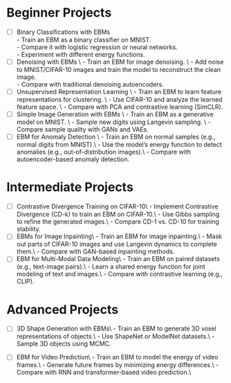 
# Beginner Projects 
- [ ] Binary Classifications with EBMs \
      - Train an EBM as a binary classifier on MNIST. \
      - Compare it with logistic regression or neural networks. \
      - Experiment with different energy functions. 
- [ ] Denoising with EBMs \ 
      - Train an EBM for image denoising. \ 
      - Add noise to MNIST/CIFAR-10 images and train the model to reconstruct the clean image. \
      - Compare with traditional denoising autoencoders.
- [ ] Unsupervised Representation Learning \ 
      - Train an EBM to learn feature representations for clustering. \ 
      - Use CIFAR-10 and analyze the learned feature space. \ 
      - Compare with PCA and contrastive learning (SimCLR).
- [ ] Simple Image Generation with EBMs \ 
      - Train an EBM as a generative model on MNIST. \ 
      - Sample new digits using Langevin sampling. \ 
      - Compare sample quality with GANs and VAEs. 
- [ ] EBM for Anomaly Detection \ 
      - Train an EBM on normal samples (e.g., normal digits from MNIST).\ 
      - Use the model’s energy function to detect anomalies (e.g., out-of-distribution images).\ 
      - Compare with autoencoder-based anomaly detection.

# Intermediate Projects 
- [ ] Contrastive Divergence Training on CIFAR-10\ 
      - Implement Contrastive Divergence (CD-k) to train an EBM on CIFAR-10.\ 
      - Use Gibbs sampling to refine the generated images.\ 
      - Compare CD-1 vs. CD-10 for training stability.
- [ ] EBMs for Image Inpainting\ 
      - Train an EBM for image inpainting.\ 
      - Mask out parts of CIFAR-10 images and use Langevin dynamics to complete them.\ 
      - Compare with GAN-based inpainting methods.
- [ ] EBM for Multi-Modal Data Modeling\ 
      - Train an EBM on paired datasets (e.g., text-image pairs).\ 
      - Learn a shared energy function for joint modeling of text and images.\ 
      - Compare with contrastive learning (e.g., CLIP).

# Advanced Projects
- [ ] 3D Shape Generation with EBMs\ 
      - Train an EBM to generate 3D voxel representations of objects.\ 
      - Use ShapeNet or ModelNet datasets.\ 
      - Sample 3D objects using MCMC.

- [ ] EBM for Video Prediction\ 
      - Train an EBM to model the energy of video frames.\ 
      - Generate future frames by minimizing energy differences.\ 
      - Compare with RNN and transformer-based video prediction.\ 
